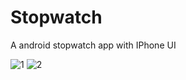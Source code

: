 # Stopwatch
A android stopwatch app with IPhone UI


![1](https://user-images.githubusercontent.com/34717765/41952856-cc8a4042-79ef-11e8-90dc-462b26a89235.png)
![2](https://user-images.githubusercontent.com/34717765/41952858-cd0ff660-79ef-11e8-9160-f20ae7dc7802.png)
